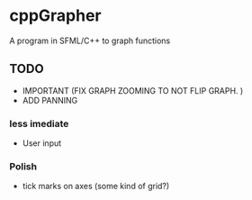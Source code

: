 # cppGrapher
 
A program in SFML/C++ to graph functions

## TODO
* IMPORTANT (FIX GRAPH ZOOMING TO NOT FLIP GRAPH. )
* ADD PANNING
### less imediate
* User input
### Polish
* tick marks on axes (some kind of grid?)